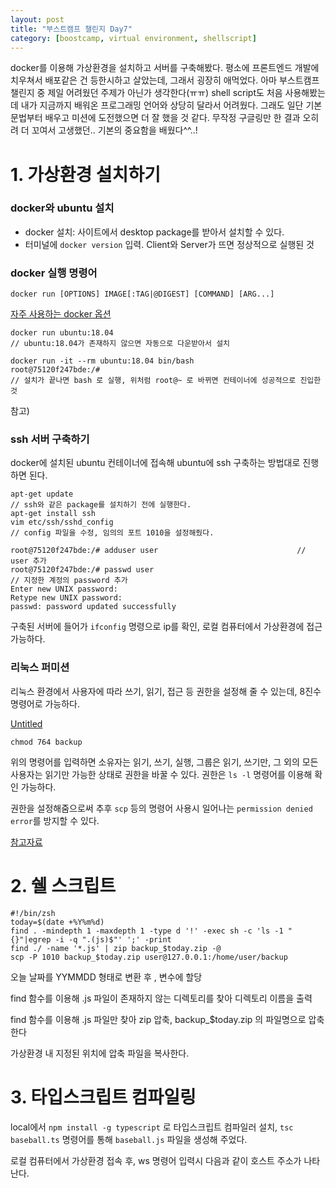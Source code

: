 ```yaml
---
layout: post
title: "부스트캠프 챌린지 Day7"
category: [boostcamp, virtual environment, shellscript]
---
```


docker를 이용해 가상환경을 설치하고 서버를 구축해봤다. 평소에 프론트엔드 개발에 치우쳐서 배포같은 건 등한시하고 살았는데, 그래서 굉장히 애먹었다. 아마 부스트캠프 챌린지 중 제일 어려웠던 주제가 아닌가 생각한다(ㅠㅠ) shell script도 처음 사용해봤는데 내가 지금까지 배워온 프로그래밍 언어와 상당히 달라서 어려웠다. 그래도 일단 기본 문법부터 배우고 미션에 도전했으면 더 잘 했을 것 같다. 무작정 구글링만 한 결과 오히려 더 꼬여서 고생했던.. 기본의 중요함을 배웠다^^..!

# **1. 가상환경 설치하기**

### **docker와 ubuntu 설치**

-   docker 설치: 사이트에서 desktop package를 받아서 설치할 수 있다.
-   터미널에 `docker version` 입력. Client와 Server가 뜨면 정상적으로 실행된 것

### **docker 실행 명령어**

    docker run [OPTIONS] IMAGE[:TAG|@DIGEST] [COMMAND] [ARG...]

[자주 사용하는 docker 옵션](https://www.notion.so/a2b5fffb73d34552a9c7e72f8aaec737)

    docker run ubuntu:18.04
    // ubuntu:18.04가 존재하지 않으면 자동으로 다운받아서 설치

    docker run -it --rm ubuntu:18.04 bin/bash
    root@75120f247bde:/#
    // 설치가 끝나면 bash 로 실행, 위처럼 root@~ 로 바뀌면 컨테이너에 성공적으로 진입한 것

참고)

### **ssh 서버 구축하기**

docker에 설치된 ubuntu 컨테이너에 접속해 ubuntu에 ssh 구축하는 방법대로 진행하면 된다.

    apt-get update            													// ssh와 같은 package를 설치하기 전에 실행한다.
    apt-get install ssh
    vim etc/ssh/sshd_config													// config 파일을 수정, 임의의 포트 1010을 설정해줬다.

    root@75120f247bde:/# adduser user                               // user 추가
    root@75120f247bde:/# passwd user																// 지정한 계정의 password 추가
    Enter new UNIX password:
    Retype new UNIX password:
    passwd: password updated successfully

구축된 서버에 들어가 `ifconfig` 명령으로 ip를 확인, 로컬 컴퓨터에서 가상환경에 접근 가능하다.

### **리눅스 퍼미션**

리눅스 환경에서 사용자에 따라 쓰기, 읽기, 접근 등 권한을 설정해 줄 수 있는데, 8진수 명령어로 가능하다.

[Untitled](https://www.notion.so/225e7b71e19e4bb396090eb14353ac2c)

    chmod 764 backup

위의 명령어를 입력하면 소유자는 읽기, 쓰기, 실행, 그룹은 읽기, 쓰기만, 그 외의 모든 사용자는 읽기만 가능한 상태로 권한을 바꿀 수 있다. 권한은 `ls -l` 명령어를 이용해 확인 가능하다.

권한을 설정해줌으로써 추후 `scp` 등의 명령어 사용시 일어나는 `permission denied error`를 방지할 수 있다.

[참고자료](https://nachwon.github.io/shell-chmod/)

# **2. 쉘 스크립트**

```shell
#!/bin/zsh
today=$(date +%Y%m%d)
find . -mindepth 1 -maxdepth 1 -type d '!' -exec sh -c 'ls -1 "{}"|egrep -i -q ".(js)$"' ';' -print
find ./ -name '*.js' | zip backup_$today.zip -@
scp -P 1010 backup_$today.zip user@127.0.0.1:/home/user/backup
```

오늘 날짜를 YYMMDD 형태로 변환 후 , 변수에 할당

find 함수를 이용해 .js 파일이 존재하지 않는 디렉토리를 찾아 디렉토리 이름을 출력

find 함수를 이용해 .js 파일만 찾아 zip 압축, backup\_\$today.zip 의 파일명으로 압축한다

가상환경 내 지정된 위치에 압축 파일을 복사한다.

# **3. 타입스크립트 컴파일링**

local에서 `npm install -g typescript` 로 타입스크립트 컴파일러 설치, `tsc baseball.ts` 명령어를 통해 `baseball.js` 파일을 생성해 주었다.

로컬 컴퓨터에서 가상환경 접속 후, ws 명령어 입력시 다음과 같이 호스트 주소가 나타난다.
